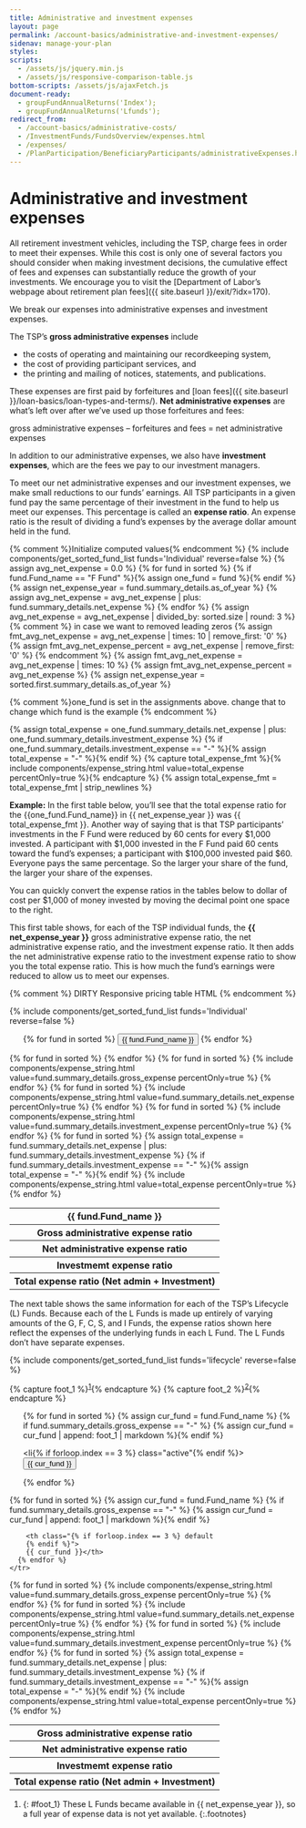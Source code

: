 ```yaml
---
title: Administrative and investment expenses
layout: page
permalink: /account-basics/administrative-and-investment-expenses/
sidenav: manage-your-plan
styles:
scripts:
  - /assets/js/jquery.min.js
  - /assets/js/responsive-comparison-table.js
bottom-scripts: /assets/js/ajaxFetch.js
document-ready:
  - groupFundAnnualReturns('Index');
  - groupFundAnnualReturns('Lfunds');
redirect_from:
  - /account-basics/administrative-costs/
  - /InvestmentFunds/FundsOverview/expenses.html
  - /expenses/
  - /PlanParticipation/BeneficiaryParticipants/administrativeExpenses.html
---
```


# Administrative and investment expenses

All retirement investment vehicles, including the TSP, charge fees in order to meet their expenses. While this cost is only one of several factors you should consider when making investment decisions, the cumulative effect of fees and expenses can substantially reduce the growth of your investments. We encourage you to visit the [Department of Labor’s webpage about retirement plan fees]({{ site.baseurl }}/exit/?idx=170).

We break our expenses into administrative expenses and investment expenses.

The TSP’s **gross administrative expenses** include
- the costs of operating and maintaining our recordkeeping system,
- the cost of providing participant services, and
- the printing and mailing of notices, statements, and publications.

These expenses are first paid by <span data-term="forfeitures" class="js-glossary-toggle term term-end">forfeitures</span> and [loan fees]({{ site.baseurl }}/loan-basics/loan-types-and-terms/). **Net administrative expenses** are what’s left over after we’ve used up those forfeitures and fees:

gross administrative expenses – forfeitures and fees = net administrative expenses

In addition to our administrative expenses, we also have **investment expenses**, which are the fees we pay to our investment managers.

To meet our net administrative expenses and our investment expenses, we make small reductions to our funds’ earnings. All TSP participants in a given fund pay the same percentage of their investment in the fund to help us meet our expenses. This percentage is called an **expense ratio**. An expense ratio is the result of dividing a fund’s expenses by the average dollar amount held in the fund.

{% comment %}Initialize computed values{% endcomment %}
{% include components/get_sorted_fund_list funds='Individual' reverse=false %}
{% assign avg_net_expense = 0.0 %}
{% for fund in sorted %}
{% if fund.Fund_name == "F Fund" %}{% assign one_fund = fund %}{% endif %}
{% assign net_expense_year = fund.summary_details.as_of_year %}
{% assign avg_net_expense = avg_net_expense | plus: fund.summary_details.net_expense %}
{% endfor %}
{% assign avg_net_expense = avg_net_expense | divided_by: sorted.size | round: 3 %}
{% comment %}
in case we want to removed leading zeros
{% assign fmt_avg_net_expense = avg_net_expense | times: 10 | remove_first: '0' %}
{% assign fmt_avg_net_expense_percent = avg_net_expense | remove_first: '0' %}
{% endcomment %}
{% assign fmt_avg_net_expense = avg_net_expense | times: 10 %}
{% assign fmt_avg_net_expense_percent = avg_net_expense %}
{% assign net_expense_year = sorted.first.summary_details.as_of_year %}

{% comment %}one_fund is set in the assignments above. change that to change which fund is the example {% endcomment %}

{% assign total_expense = one_fund.summary_details.net_expense | plus: one_fund.summary_details.investment_expense %}
{% if one_fund.summary_details.investment_expense == "-" %}{% assign total_expense = "-" %}{% endif %}
{% capture total_expense_fmt %}{% include components/expense_string.html value=total_expense percentOnly=true %}{% endcapture %}
{% assign total_expense_fmt = total_expense_fmt | strip_newlines %}

**Example:** In the first table below, you’ll see that the total expense ratio for the {{one_fund.Fund_name}} in {{ net_expense_year }} was {{ total_expense_fmt }}. Another way of saying that is that TSP participants’ investments in the F Fund were reduced by 60 cents for every $1,000 invested. A participant with $1,000 invested in the F Fund paid 60 cents toward the fund’s expenses; a participant with $100,000 invested paid $60. Everyone pays the same percentage. So the larger your share of the fund, the larger your share of the expenses.

You can quickly convert the expense ratios in the tables below to dollar of cost per $1,000 of money invested by moving the decimal point one space to the right.

This first table shows, for each of the TSP individual funds, the **{{ net_expense_year }}** gross administrative expense ratio, the net administrative expense ratio, and the investment expense ratio. It then adds the net administrative expense ratio to the investment expense ratio to show you the total expense ratio. This is how much the fund’s earnings were reduced to allow us to meet our expenses.

{% comment %} DIRTY Responsive pricing table HTML {% endcomment %}

<section class="comparison expenses" markdown="1">
{% include components/get_sorted_fund_list funds='Individual' reverse=false %}

<!-- Individual funds -->
<ul class="funds-individual">
{% for fund in sorted %}
  <li{% if forloop.index == 3 %} class="active"{% endif %}>
    <button type="button">{{ fund.Fund_name }}</button>
  </li>
{% endfor %}
</ul>

<table class="i">
<col class="column-width">
  <thead>
    <tr>
      {% for fund in sorted %}
        <th class="bg-blue{% if forloop.index == 3 %} default{% endif %}">{{ fund.Fund_name }}</th>
      {% endfor %}
    </tr>
  </thead>

  <tbody>
    <!-- Gross administrative expense ratio -->
    <tr>
      <th class="sep-individual" scope="colgroup">Gross administrative expense ratio</th>
    </tr>
    <tr>
      {% for fund in sorted %}
        <td{% if forloop.index == 3 %} class="default"{% endif %}>
         {% include components/expense_string.html value=fund.summary_details.gross_expense percentOnly=true %}
        </td>
      {% endfor %}
    </tr>
    <!-- Net administrative expense ratio -->
    <tr>
      <th class="sep-individual" scope="colgroup">Net administrative expense ratio</th>
    </tr>
    <tr>
      {% for fund in sorted %}
        <td{% if forloop.index == 3 %} class="default"{% endif %}>
         {% include components/expense_string.html value=fund.summary_details.net_expense percentOnly=true %}
        </td>
      {% endfor %}
    </tr>
    <!-- Investmemt expense ratio -->
    <tr>
      <th class="sep-individual" scope="colgroup">Investmemt expense ratio</th>
    </tr>
    <tr>
      {% for fund in sorted %}
        <td{% if forloop.index == 3 %} class="default"{% endif %}>
         {% include components/expense_string.html value=fund.summary_details.investment_expense percentOnly=true %}
        </td>
      {% endfor %}
    </tr>
    <!-- Total expense ratio (Net admin + Investment) -->
    <tr>
      <th class="sep-individual" scope="colgroup">Total expense ratio (Net admin + Investment)</th>
    </tr>
    <tr>
      {% for fund in sorted %}
        <td{% if forloop.index == 3 %} class="default"{% endif %}>
        {% assign total_expense = fund.summary_details.net_expense | plus: fund.summary_details.investment_expense %}
        {% if fund.summary_details.investment_expense == "-" %}{% assign total_expense = "-" %}{% endif %}
        {% include components/expense_string.html value=total_expense percentOnly=true %}
        </td>
      {% endfor %}
    </tr>
  </tbody>
</table>

The next table shows the same information for each of the TSP’s Lifecycle (L) Funds. Because each of the L Funds is made up entirely of varying amounts of the G, F, C, S, and I Funds, the expense ratios shown here reflect the expenses of the underlying funds in each L Fund. The L Funds don’t have separate expenses.

<!-- Lifecycle funds -->
{% include components/get_sorted_fund_list funds='lifecycle' reverse=false %}

{% capture foot_1 %}<sup markdown="1">[1](#foot_1)</sup>{% endcapture %}
{% capture foot_2 %}<sup markdown="1">[2](#foot_2)</sup>{% endcapture %}

<ul class="funds-lifecycle">
{% for fund in sorted %}
  {% assign cur_fund = fund.Fund_name %}
  {% if fund.summary_details.gross_expense == "-" %}
  {% assign cur_fund = cur_fund | append: foot_1 | markdown %}{% endif %}

  <li{% if forloop.index == 3 %} class="active"{% endif %}>
    <button type="button">{{ cur_fund }}</button>
  </li>
{% endfor %}
</ul>

<table class="l">
<col class="column-width">
  <thead>
    <tr>
      {% for fund in sorted %}
        {% assign cur_fund = fund.Fund_name %}
        {% if fund.summary_details.gross_expense == "-" %}
        {% assign cur_fund = cur_fund | append: foot_1 | markdown %}{% endif %}

        <th class="{% if forloop.index == 3 %} default
        {% endif %}">
        {{ cur_fund }}</th>
      {% endfor %}
    </tr>
  </thead>
  <tbody>
  <!-- Gross administrative expense ratio -->
    <tr>
      <th class="sep" scope="colgroup">Gross administrative expense ratio</th>
    </tr>
    <tr>
      {% for fund in sorted %}
        <td{% if forloop.index == 3 %} class="default"{% endif %}>
         {% include components/expense_string.html value=fund.summary_details.gross_expense percentOnly=true %}
        </td>
      {% endfor %}
    </tr>
    <!-- Net administrative expense ratio -->
    <tr>
      <th class="sep" scope="colgroup">Net administrative expense ratio</th>
    </tr>
    <tr>
      {% for fund in sorted %}
        <td{% if forloop.index == 3 %} class="default"{% endif %}>
         {% include components/expense_string.html value=fund.summary_details.net_expense percentOnly=true %}
        </td>
      {% endfor %}
    </tr>
    <!-- Investmemt expense ratio -->
    <tr>
      <th class="sep" scope="colgroup">Investmemt expense ratio</th>
    </tr>
    <tr>
      {% for fund in sorted %}
        <td{% if forloop.index == 3 %} class="default"{% endif %}>
         {% include components/expense_string.html value=fund.summary_details.investment_expense percentOnly=true %}
        </td>
      {% endfor %}
    </tr>
    <!-- Total expense ratio (Net admin + Investment) -->
    <tr>
      <th class="sep" scope="colgroup">Total expense ratio (Net admin + Investment)</th>
    </tr>
    <tr>
      {% for fund in sorted %}
        <td{% if forloop.index == 3 %} class="default"{% endif %}>
        {% assign total_expense = fund.summary_details.net_expense | plus: fund.summary_details.investment_expense %}
        {% if fund.summary_details.investment_expense == "-" %}{% assign total_expense = "-" %}{% endif %}
        {% include components/expense_string.html value=total_expense percentOnly=true %}
        </td>
      {% endfor %}
    </tr>
  </tbody>
</table>

</section>

1. {: #foot_1} These L Funds became available in {{ net_expense_year }}, so a full year of expense data is not yet available.
{:.footnotes}
